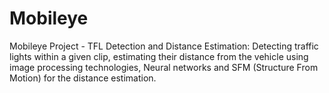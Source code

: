 # Mobileye
Mobileye Project - TFL Detection and Distance Estimation:
Detecting traffic lights within a given clip, estimating their distance from the vehicle using image processing technologies, Neural networks and SFM (Structure From Motion) for the distance estimation.
